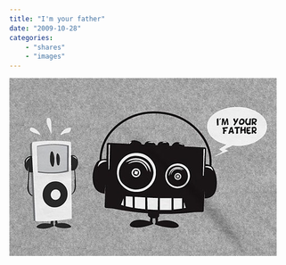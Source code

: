 ```yaml
---
title: "I'm your father"
date: "2009-10-28"
categories:
    - "shares"
    - "images"
---
```


![](tumblr_kqwawdWeLE1qa0aduo1_500.jpg "[diog0](http://diog0.tumblr.com/post/203288789/maedecember-listen)")
